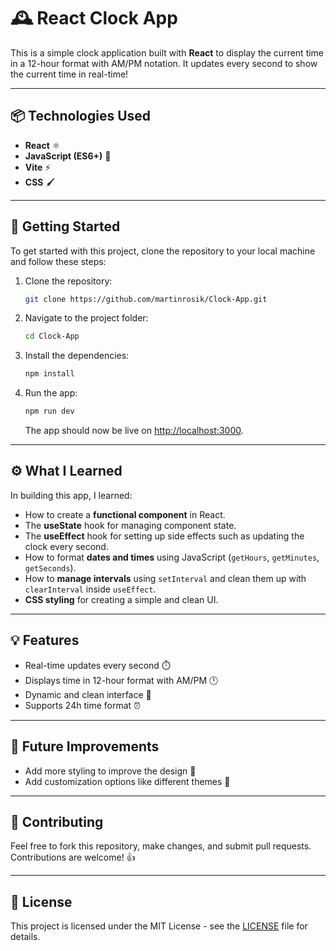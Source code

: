 
# 🕰️ **React Clock App**

This is a simple clock application built with **React** to display the current time in a 12-hour format with AM/PM notation. It updates every second to show the current time in real-time!

---

## 📦 **Technologies Used**

- **React** ⚛️
- **JavaScript (ES6+)** 🔧
- **Vite** ⚡
- **CSS** 🖌️

---

## 🚀 **Getting Started**

To get started with this project, clone the repository to your local machine and follow these steps:

1. Clone the repository:
   ```bash
   git clone https://github.com/martinrosik/Clock-App.git
   ```
2. Navigate to the project folder:
   ```bash
   cd Clock-App
   ```
3. Install the dependencies:
   ```bash
   npm install
   ```
4. Run the app:
   ```bash
   npm run dev
   ```
   The app should now be live on [http://localhost:3000](http://localhost:3000).

---

## ⚙️ **What I Learned**

In building this app, I learned:

- How to create a **functional component** in React.
- The **useState** hook for managing component state.
- The **useEffect** hook for setting up side effects such as updating the clock every second.
- How to format **dates and times** using JavaScript (`getHours`, `getMinutes`, `getSeconds`).
- How to **manage intervals** using `setInterval` and clean them up with `clearInterval` inside `useEffect`.
- **CSS styling** for creating a simple and clean UI.
  
---

## 💡 **Features**

- Real-time updates every second ⏱️
- Displays time in 12-hour format with AM/PM 🕛
- Dynamic and clean interface 🌟
- Supports 24h time format ⏰

---

## 🔧 **Future Improvements**

- Add more styling to improve the design 🎨
- Add customization options like different themes 🌈

---

## 🤝 **Contributing**

Feel free to fork this repository, make changes, and submit pull requests. Contributions are welcome! 👍

---

## 📄 **License**

This project is licensed under the MIT License - see the [LICENSE](LICENSE) file for details.
